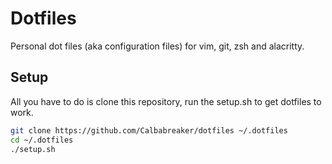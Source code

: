 # Dotfiles

Personal dot files (aka configuration files) for vim, git, zsh and alacritty.

## Setup

All you have to do is clone this repository, run the setup.sh to get dotfiles to work.

```sh
git clone https://github.com/Calbabreaker/dotfiles ~/.dotfiles
cd ~/.dotfiles
./setup.sh
```
